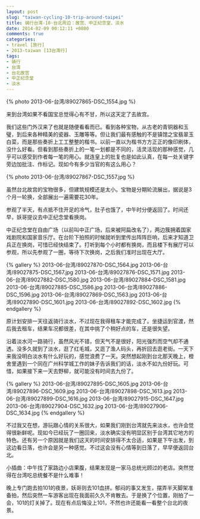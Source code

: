 ```yaml
---
layout: post
slug: "taiwan-cycling-10-trip-around-taipei"
title: 骑行台湾-10-台北周边：故宫、中正纪念堂、淡水
date: 2014-02-09 00:12:11 +0800
comments: true
categories:
- travel [旅行]
- 2013-taiwan [13台湾行]
tags:
- 骑行
- 台湾
- 台北故宫
- 中正纪念堂
- 淡水
---
```


{% photo 2013-06-台湾/89027865-DSC_1554.jpg %}

来到台湾如果不看国宝总觉得心有不甘，所以这天定了去故宫。

我们这些门外汉来了也就是随便看看而已。看到各种宝物，从古老的青铜器和玉璧，到后来各种精美的瓷器、玉雕等等。但让我们最有感触的不是镇馆之宝翡翠玉白菜，而是那些奏折上工工整整的楷书。以前一直以为楷书方方正正的像印刷体，没什么好看。但看到那些奏折上的一笔一划都是不同的，活灵活现的那种感觉，几乎可以感受到作者每一笔的用心。就连皇上的批复也是如此认真，在每一处关键字旁边加批注、作标记。现如今有多少当官的有这么用心？

<!-- more -->

{% photo 2013-06-台湾/89027867-DSC_1557.jpg %}

虽然台北故宫的宝物很多，但建筑规模还是太小。宝物是分期轮流展出，据说是3个月一轮换，全部展出一遍需要花30年。

参观了半天，有点抵不住开足的冷气，肚子也饿了，中午时分便返回了。时间还早，妖哥提议去中正纪念堂看换岗。

中正纪念堂在自由广场（以前叫中正广场，后来被阿扁改名了），两边簇拥着国家戏剧院和国家音乐厅。在台阶下拍照的时候就听到里传出阵阵巨响，后来才知道卫兵正在换岗，可惜已经快结束了。打听到每个小时都有换岗，而且楼下有展厅可以参观，所以先参观了一圈，等待下次换岗，之后我们准时出现在大厅。

{% gallery %}
2013-06-台湾/89027870-DSC_1564.jpg
2013-06-台湾/89027875-DSC_1567.jpg
2013-06-台湾/89027876-DSC_1571.jpg
2013-06-台湾/89027882-DSC_1580.jpg
2013-06-台湾/89027884-DSC_1581.jpg
2013-06-台湾/89027885-DSC_1586.jpg
2013-06-台湾/89027886-DSC_1596.jpg
2013-06-台湾/89027869-DSC_1563.jpg
2013-06-台湾/89027890-DSC_1601.jpg
2013-06-台湾/89027892-DSC_1602.jpg
{% endgallery %}

原计划安排一天往返骑行淡水，不过现在我得租车才能完成了。坐捷运到官渡，然后我去租车，结果车况都很差，在其中挑了个稍好点的车，还是很失望。

沿着淡水河一路骑行，虽然风光不错，但天气不是很好，阳光强烈而空气却不通透。没多久就到了淡水，逛了红毛城，又逛了渔人码头，再折回去逛老街。一天下来我没明白淡水有什么好玩的，感觉浪费了一天。突然想起刚到台北那天晚上，橙舍里遇到一个同在广州科学城工作的妹子告诉我们的话，淡水不如九份好玩。可惜，如果接下来一天去野柳，就可能没有时间去九份了。

{% gallery %}
2013-06-台湾/89027895-DSC_1605.jpg
2013-06-台湾/89027896-DSC_1609.jpg
2013-06-台湾/89027898-DSC_1613.jpg
2013-06-台湾/89027899-DSC_1616.jpg
2013-06-台湾/89027915-DSC_1647.jpg
2013-06-台湾/89027904-DSC_1632.jpg
2013-06-台湾/89027906-DSC_1634.jpg
{% endgallery %}

不过我又在想，游玩跟心情的关系很大，如果我们刚到台湾就先来淡水，也许会觉得很新鲜呢。现如今已经玩了一圈回来，淡水确实没有明显区别于台湾其它地方的特色。还有另一个原因就是我们这天的时间安排得不太合适，如果是下午出发，到这边看日落，也许会是另一种感觉。不过这会没有心情等到日落了，早早便返回台北。

小插曲：中午找了家路边小店果腹，结果发现是一家马总统光顾过的老店。突然觉得在台湾吃总统餐不是什么难事！

晚上专门跑去拍101的夜景，妖哥则去101血拼。郁闷的事又发生，摆弄半天脚架准备拍，然后突然一车游客出现在我面前久久不肯散去。于是换了个位置，刚拍了一会，101的灯关掉了。现在有点后悔没上101，不然也许还能看一看整个台北的夜景。
